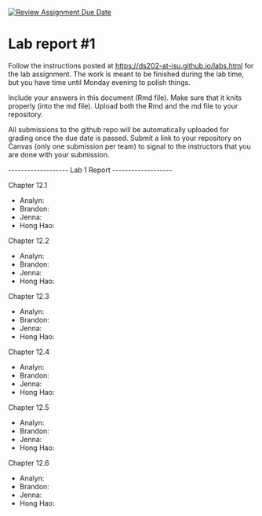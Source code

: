 [![Review Assignment Due Date](https://classroom.github.com/assets/deadline-readme-button-22041afd0340ce965d47ae6ef1cefeee28c7c493a6346c4f15d667ab976d596c.svg)](https://classroom.github.com/a/yvH536po)

<!-- README.md is generated from README.Rmd. Please edit the README.Rmd file -->

# Lab report \#1

Follow the instructions posted at
<https://ds202-at-isu.github.io/labs.html> for the lab assignment. The
work is meant to be finished during the lab time, but you have time
until Monday evening to polish things.

Include your answers in this document (Rmd file). Make sure that it
knits properly (into the md file). Upload both the Rmd and the md file
to your repository.

All submissions to the github repo will be automatically uploaded for
grading once the due date is passed. Submit a link to your repository on
Canvas (only one submission per team) to signal to the instructors that
you are done with your submission.

------------------- Lab 1 Report -------------------

Chapter 12.1

-   Analyn:
-   Brandon:
-   Jenna:
-   Hong Hao:

Chapter 12.2

-   Analyn:
-   Brandon:
-   Jenna:
-   Hong Hao:

Chapter 12.3

-   Analyn:
-   Brandon:
-   Jenna:
-   Hong Hao:

Chapter 12.4

-   Analyn:
-   Brandon:
-   Jenna:
-   Hong Hao:

Chapter 12.5

-   Analyn:
-   Brandon:
-   Jenna:
-   Hong Hao:

Chapter 12.6

-   Analyn:
-   Brandon:
-   Jenna:
-   Hong Hao:
